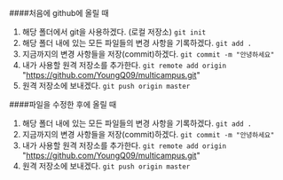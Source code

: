 ####처음에 github에 올릴 때
1. 해당 폴더에서 git을 사용하겠다. (로컬 저장소)
`git init`
2. 해당 폴더 내에 있는 모든 파일들의 변경 사항을 기록하겠다.
`git add .`
3. 지금까지의 변경 사항들을 저장(commit)하겠다.
`git commit -m "안녕하세요"`
4. 내가 사용할 원격 저장소를 추가한다.
`git remote add origin` "https://github.com/YoungQ09/multicampus.git"
5. 원격 저장소에 보내겠다.
`git push origin master`

####파일을 수정한 후에 올릴 때
1. 해당 폴더 내에 있는 모든 파일들의 변경 사항을 기록하겠다.
`git add .`
2. 지금까지의 변경 사항들을 저장(commit)하겠다.
`git commit -m "안녕하세요"`
3. 내가 사용할 원격 저장소를 추가한다.
`git remote add origin` "https://github.com/YoungQ09/multicampus.git"
4. 원격 저장소에 보내겠다.
`git push origin master`
